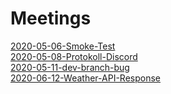 # Meetings

[2020-05-06-Smoke-Test](./2020-05-06-Smoke-Test.md)
<br>
[2020-05-08-Protokoll-Discord](./2020-05-08-Protokoll-Discord.md)
<br>
[2020-05-11-dev-branch-bug](./2020-05-11-dev-branch-bug.md)
<br>
[2020-06-12-Weather-API-Response](./2020-06-12-Weather-API-Response.md)
<br>
